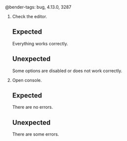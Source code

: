 @bender-tags: bug, 4.13.0, 3287

1. Check the editor.

   ## Expected

   Everything works correctly.

   ## Unexpected

   Some options are disabled or does not work correctly.
2. Open console.

   ## Expected

   There are no errors.

   ## Unexpected

   There are some errors.
